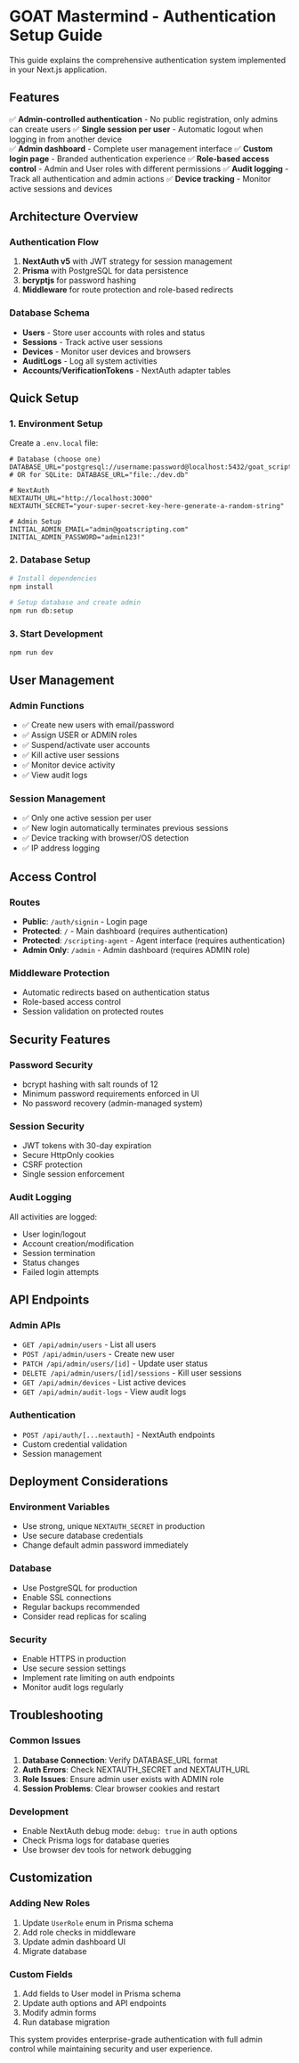 # GOAT Mastermind - Authentication Setup Guide

This guide explains the comprehensive authentication system implemented in your Next.js application.

## Features

✅ **Admin-controlled authentication** - No public registration, only admins can create users
✅ **Single session per user** - Automatic logout when logging in from another device  
✅ **Admin dashboard** - Complete user management interface
✅ **Custom login page** - Branded authentication experience
✅ **Role-based access control** - Admin and User roles with different permissions
✅ **Audit logging** - Track all authentication and admin actions
✅ **Device tracking** - Monitor active sessions and devices

## Architecture Overview

### Authentication Flow
1. **NextAuth v5** with JWT strategy for session management
2. **Prisma** with PostgreSQL for data persistence
3. **bcryptjs** for password hashing
4. **Middleware** for route protection and role-based redirects

### Database Schema
- **Users** - Store user accounts with roles and status
- **Sessions** - Track active user sessions
- **Devices** - Monitor user devices and browsers
- **AuditLogs** - Log all system activities
- **Accounts/VerificationTokens** - NextAuth adapter tables

## Quick Setup

### 1. Environment Setup
Create a `.env.local` file:

```env
# Database (choose one)
DATABASE_URL="postgresql://username:password@localhost:5432/goat_scripting"
# OR for SQLite: DATABASE_URL="file:./dev.db"

# NextAuth
NEXTAUTH_URL="http://localhost:3000"
NEXTAUTH_SECRET="your-super-secret-key-here-generate-a-random-string"

# Admin Setup
INITIAL_ADMIN_EMAIL="admin@goatscripting.com"
INITIAL_ADMIN_PASSWORD="admin123!"
```

### 2. Database Setup
```bash
# Install dependencies
npm install

# Setup database and create admin
npm run db:setup
```

### 3. Start Development
```bash
npm run dev
```

## User Management

### Admin Functions
- ✅ Create new users with email/password
- ✅ Assign USER or ADMIN roles
- ✅ Suspend/activate user accounts
- ✅ Kill active user sessions
- ✅ Monitor device activity
- ✅ View audit logs

### Session Management
- ✅ Only one active session per user
- ✅ New login automatically terminates previous sessions
- ✅ Device tracking with browser/OS detection
- ✅ IP address logging

## Access Control

### Routes
- **Public**: `/auth/signin` - Login page
- **Protected**: `/` - Main dashboard (requires authentication)  
- **Protected**: `/scripting-agent` - Agent interface (requires authentication)
- **Admin Only**: `/admin` - Admin dashboard (requires ADMIN role)

### Middleware Protection
- Automatic redirects based on authentication status
- Role-based access control
- Session validation on protected routes

## Security Features

### Password Security
- bcrypt hashing with salt rounds of 12
- Minimum password requirements enforced in UI
- No password recovery (admin-managed system)

### Session Security  
- JWT tokens with 30-day expiration
- Secure HttpOnly cookies
- CSRF protection
- Single session enforcement

### Audit Logging
All activities are logged:
- User login/logout
- Account creation/modification
- Session termination
- Status changes
- Failed login attempts

## API Endpoints

### Admin APIs
- `GET /api/admin/users` - List all users
- `POST /api/admin/users` - Create new user
- `PATCH /api/admin/users/[id]` - Update user status
- `DELETE /api/admin/users/[id]/sessions` - Kill user sessions
- `GET /api/admin/devices` - List active devices
- `GET /api/admin/audit-logs` - View audit logs

### Authentication
- `POST /api/auth/[...nextauth]` - NextAuth endpoints
- Custom credential validation
- Session management

## Deployment Considerations

### Environment Variables
- Use strong, unique `NEXTAUTH_SECRET` in production
- Use secure database credentials
- Change default admin password immediately

### Database
- Use PostgreSQL for production
- Enable SSL connections
- Regular backups recommended
- Consider read replicas for scaling

### Security
- Enable HTTPS in production
- Use secure session settings
- Implement rate limiting on auth endpoints
- Monitor audit logs regularly

## Troubleshooting

### Common Issues
1. **Database Connection**: Verify DATABASE_URL format
2. **Auth Errors**: Check NEXTAUTH_SECRET and NEXTAUTH_URL
3. **Role Issues**: Ensure admin user exists with ADMIN role
4. **Session Problems**: Clear browser cookies and restart

### Development
- Enable NextAuth debug mode: `debug: true` in auth options
- Check Prisma logs for database queries
- Use browser dev tools for network debugging

## Customization

### Adding New Roles
1. Update `UserRole` enum in Prisma schema
2. Add role checks in middleware
3. Update admin dashboard UI
4. Migrate database

### Custom Fields
1. Add fields to User model in Prisma schema
2. Update auth options and API endpoints
3. Modify admin forms
4. Run database migration

This system provides enterprise-grade authentication with full admin control while maintaining security and user experience.
